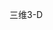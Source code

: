<span data-ttu-id="007f0-101">三维</span><span class="sxs-lookup"><span data-stu-id="007f0-101">3-D</span></span>
